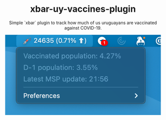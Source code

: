 <center>
  <h1>xbar-uy-vaccines-plugin</h1> 
  <p>Simple `xbar` plugin to track how much of us uruguayans are vaccinated against COVID-19.</p>
</center>

![screenshot](./.github/screenshot.png)
